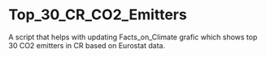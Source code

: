 # Top_30_CR_CO2_Emitters
A script that helps with updating Facts_on_Climate grafic which shows top 30 CO2 emitters in CR based on Eurostat data. 
